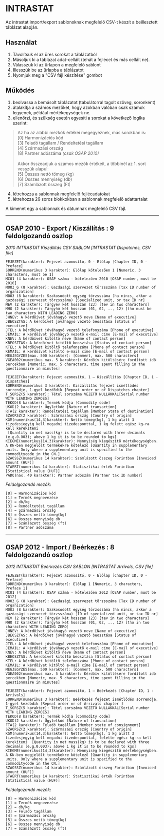 # INTRASTAT

Az intrastat import/export sablonoknak megfelelő CSV-t készít a beillesztett táblázat alapján.<br>


## Használat
1. Távolítsuk el az üres sorokat a táblázatból
2. Másoljuk ki a táblázat adat-celláit (tehát a fejlécet és más celláit ne).
4. Válasszuk ki az űrlapon a megfelelő sablont
5. Illesszük be az űrlapba a táblázatot
6. Nyomjuk meg a "CSV fájl készítése" gombot

## Működés

1. beolvassa a bemásolt táblázatot (tabulátorral tagolt szöveg, soronként)
2. átalakítja a számos mezőket, hogy azokban valóban csak számok legyenek, például mértékegységek ne.
3. ellenőrzi, és szükség esetén egyesíti a sorokat a következő logika szerint:
>
> Az ha az alábbi mezkők értékei megegyeznek, más sorokban is: <br>
>		  [0] Harmonizációs kód <br>
>		  [3] Feladó tagállam / Rendeltetési tagállam <br>
>		  [4] Származási ország <br>
>    [8] Partner adószáma *(csak OSAP 2010)* <br>
><br>
> Akkor összeadjuk a számos mezők értékeit, a többinél az 1. sort vesszük alapul: <br>
>		 	[5] Összes nettó tömeg (kg) <br>
>		 	[6] Összes mennyiség (db) <br>
>		 	[7] Számlázott összeg (Ft) <br>
>
4. létrehozza a sablonnak megfelelő fejlécadatokat
5. létrehozza 26 soros blokkokban a sablonnak megfelelő adattartalat

A kimenet egy a sablonnak és dátumnak megfelelő CSV fájl.

---

## OSAP 2010 - Export / Kiszállítás : 9 feldolgozandó oszlop

*2010 INTRASTAT Kiszállítás CSV SABLON [INTRASTAT Dispatches, CSV file]*
```CSV
FEJEZET(karakter): Fejezet azonosító, 0 - Elõlap [Chapter ID, 0 - Preface]
SORREND(numerikus 3 karakter): Elõlap kötelezõen 1 [Numeric, 3 characters, must be 1]
MC01 (4 karakter): OSAP száma - kötelezõen 2010 [OSAP number, must be 2010]
M003_G (8 karakter): Gazdasági szervezet törzsszáma [tax ID number of organization]
M003 (8 karakter): Szakosodott egység törzsszáma (ha nincs, akkor a gazdasági szervezet törzsszáma) [Specialized unit, or tax ID nr]
MEV (2 karakter): Tárgyév két hosszan (23) [tev in two characters]
MHO (2 karakter): Tárgyhó két hosszan (01, 02, .., 12) [tho must be two characters WITH LEADING ZERO]
JHNEV: A kérdõívet jóváhagyó vezetõ neve [Name of executive]
JBEOSZTAS: A kérdõívet jóváhagyó vezetõ beosztása [Status of executive]
JTEL: A kérdõívet jóváhagyó vezetõ telefonszáma [Phone of executive]
JEMAIL: A kérdõívet jóváhagyó vezetõ e-mail címe [E-mail of executive]
KNEV: A kérdõívet kitöltõ neve [Name of contact person]
KBEOSZTAS: A kérdõívet kitöltõ beosztása [Status of contact person]
KTEL: A kérdõívet kitöltõ telefonszáma [Phone of contact person]
KEMAIL: A kérdõívet kitöltõ e-mail címe [E-mail of contact person]
MEGJEGYZES(max. 500 karakter): [Comment, max. 500 characters]
VGEA002(numerikus max. 5 karakter): Kérdõív kitöltésére fordított idõ percekben [Numeric, max. 5 characters, time spent filling in the questionnaire in minutes]

FEJEZET(karakter): Fejezet azonosító, 1 – Kiszállítás [Chapter ID, 1 - Dispatches]
SORREND(numerikus 3 karakter): Kiszállítás fejezet ismétlõdés sorrendje, 1-gyel kezdõdik [Repeat order nr of Dispatches chapter]
T_SORSZ(5 karakter): Tétel sorszáma VEZETÕ NULLÁKKAL[Serial number WITH LEADING ZEROES]
TEKOD(8 karakter): Termék kódja [Commodity code]
UKOD(2 karakter): Ügyletkód [Nature of transaction]
RTA(2 karakter): Rendeltetési tagállam [Member State of destination]
SZAORSZ(2 karakter): Származási ország [Country of origin]
KGM(numerikus(14,3)karakter): Nettó tömeg(kg), 1 kg alatt 3 tizedesjegyig kell megadni tizedesponttal, 1 kg felett egész kg-ra kell kerekíteni
 [Quantity in net mass(kg) is to be declared with three decimals (e.g.0.003); above 1 kg it is to be rounded to kgs]
KIEGME(numerikus(14,3)karakter): Mennyiség kiegészítõ mértékegységben. A KN-ben megjelölt termékekre kötelezõ [Quantity in supplementary units. Only where a supplementary unit is specified to the commoditycode in the CN.]
SZAOSSZ(numerikus 14 karakter): Számlázott összeg Forintban [Invoiced amount (HUF)]
STAERT(numerikus 14 karakter): Statisztikai érték Forintban [Statistical value (HUF)]
PADO(nax. 40 karakter): Partner adószám [Partner tax ID number]
```

*Feldolgozandó mezők:*
```
[0] = Harmonizációs kód
[1] = Termék megnevezése
[2] = db/kg
[3] = Rendeltetési tagállam
[4] = Származási ország
[5] = Összes nettó tömeg(kg)
[6] = Összes mennyiség db
[7] = Számlázott összeg (ft)
[8] = Partner adószáma
```

---

## OSAP 2012 - Import / Beérkezés : 8 feldolgozandó oszlop

*2012 INTRASTAT Beérkezés CSV SABLON [INTRASTAT Arrivals, CSV file]*

```CSV
FEJEZET(karakter): Fejezet azonosító, 0 - Elõlap [Chapter ID, 0 - Preface]
SORREND(numerikus 3 karakter): Elõlap 1 [Numeric, 3 characters, Preface 1]
MC01 (4 karakter): OSAP száma - kötelezõen 2012 [OSAP number, must be 2012]
M003_G (8 karakter): Gazdasági szervezet törzsszáma [Tax ID number of organization]
M003 (8 karakter): Szakosodott egység törzsszáma (ha nincs, akkor a gazdasági szervezet törzsszáma) [ID of specialized unit, or tax ID nr]
MEV (2 karakter): Tárgyév két hosszan (23) [tev in two characters]
MHO (2 karakter): Tárgyhó két hosszan (01, 02, .., 12) [tho in two characters WITH LEADING ZERO]
JHNEV: A kérdõívet jóváhagyó vezetõ neve [Name of executive]
JBEOSZTAS: A kérdõívet jóváhagyó vezetõ beosztása [Status of executive]
JTEL: A kérdõívet jóváhagyó vezetõ telefonszáma [Phone of executive]
JEMAIL: A kérdõívet jóváhagyó vezetõ e-mail címe [E-mail of executive]
KNEV: A kérdõívet kitöltõ neve [Name of contact person]
KBEOSZTAS: A kérdõívet kitöltõ beosztása [Status of contact person]
KTEL: A kérdõívet kitöltõ telefonszáma [Phone of contact person]
KEMAIL: A kérdõívet kitöltõ e-mail címe [E-mail of contact person]
MEGJEGYZES(max. 500 karakter): [Comment, max. 500 characters]
VGEA002(numerikus max. 5 karakter): Kérdõív kitöltésére fordított idõ percekben [Numeric, max. 5 characters, time spent filling in the questionnaire in minutes]

FEJEZET(karakter): Fejezet azonosító, 1 – Beérkezés [Chapter ID, 1 - Arrivals]
SORREND(numerikus 3 karakter): Beérkezés fejezet ismétlõdés sorrendje, 1-gyel kezdõdik [Repeat order nr of Arrivals chapter ]
T_SORSZ(5 karakter): Tétel sorszáma VEZETÕ NULLÁKKAL[Serial number WITH LEADING ZEROES]
TEKOD(8 karakter): Termék kódja [Commodity code]
UKOD(2 karakter): Ügyletkód [Nature of transaction]
FTA(2 karakter): Feladó tagállam [Member state of consignment]
SZAORSZ(2 karakter): Származási ország [Country of origin]
KGM(numerikus(14,3)karakter): Nettó tömeg(kg), 1 kg alatt 3 tizedesjegyig kell megadni tizedesponttal, felette egész kg-ra kell kerekíteni  [Quantity in net mass(kg) is to be declared with three decimals (e.g.0.003); above 1 kg it is to be rounded to kgs]
KIEGME(numerikus(14,3)karakter): Mennyiség kiegészítõ mértékegységben. A KN-ben megjelölt termékekre kötelezõ [Quantity in supplementary units. Only where a supplementary unit is specified to the commoditycode in the CN.]
SZAOSSZ(numerikus 14 karakter): Számlázott összeg Forintban [Invoiced amount (HUF)]
STAERT(numerikus 14 karakter): Statisztikai érték Forintban [Statistical value (HUF)]
```

*Feldolgozandó mezők:*
```
[0] = Harmonizációs kód
[1] = Termék megnevezése
[2] = db/kg
[3] = Feladó tagállam
[4] = Származási ország
[5] = Összes nettó tömeg(kg)
[6] = Összes mennyiség db
[7] = Számlázott összeg (ft)
```
